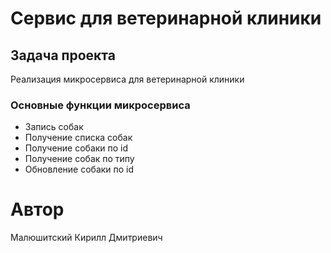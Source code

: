# Сервис для ветеринарной клиники

## Задача проекта
Реализация микросервиса для ветеринарной клиники 

### Основные функции микросервиса
- Запись собак
- Получение списка собак
- Получение собаки по id
- Получение собак по типу
- Обновление собаки по id


# Автор
Малюшитский Кирилл Дмитриевич